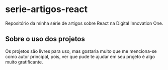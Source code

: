 # serie-artigos-react

Repositório da minha série de artigos sobre React na Digital Innovation One.

## Sobre o uso dos projetos

Os projetos são livres para uso, mas gostaria muito que me menciona-se como autor principal, pois, ver que pude te ajudar em seu projeto é algo muito gratificante.
